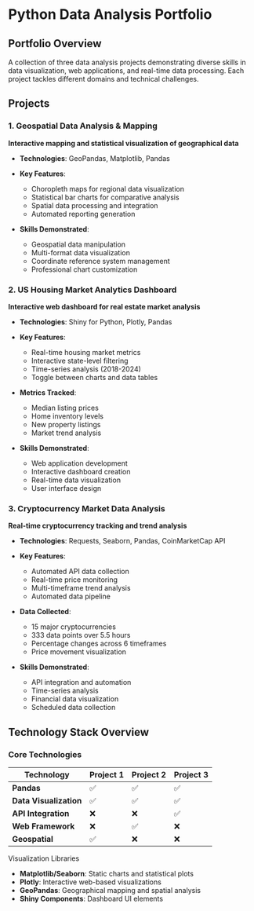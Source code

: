 # Python Data Analysis Portfolio

##  Portfolio Overview

A collection of three data analysis projects demonstrating diverse skills in data visualization, web applications, and real-time data processing. Each project tackles different domains and technical challenges.

## Projects

### 1.  Geospatial Data Analysis & Mapping
**Interactive mapping and statistical visualization of geographical data**

- **Technologies**: GeoPandas, Matplotlib, Pandas
- **Key Features**:
  - Choropleth maps for regional data visualization
  - Statistical bar charts for comparative analysis
  - Spatial data processing and integration
  - Automated reporting generation

- **Skills Demonstrated**:
  - Geospatial data manipulation
  - Multi-format data visualization
  - Coordinate reference system management
  - Professional chart customization

### 2. US Housing Market Analytics Dashboard
**Interactive web dashboard for real estate market analysis**

- **Technologies**: Shiny for Python, Plotly, Pandas
- **Key Features**:
  - Real-time housing market metrics
  - Interactive state-level filtering
  - Time-series analysis (2018-2024)
  - Toggle between charts and data tables

- **Metrics Tracked**:
  - Median listing prices
  - Home inventory levels
  - New property listings
  - Market trend analysis

- **Skills Demonstrated**:
  - Web application development
  - Interactive dashboard creation
  - Real-time data visualization
  - User interface design

### 3.  Cryptocurrency Market Data Analysis
**Real-time cryptocurrency tracking and trend analysis**

- **Technologies**: Requests, Seaborn, Pandas, CoinMarketCap API
- **Key Features**:
  - Automated API data collection
  - Real-time price monitoring
  - Multi-timeframe trend analysis
  - Automated data pipeline

- **Data Collected**:
  - 15 major cryptocurrencies
  - 333 data points over 5.5 hours
  - Percentage changes across 6 timeframes
  - Price movement visualization

- **Skills Demonstrated**:
  - API integration and automation
  - Time-series analysis
  - Financial data visualization
  - Scheduled data collection

##  Technology Stack Overview

### Core Technologies
| Technology | Project 1 | Project 2 | Project 3 |
|------------|-----------|-----------|-----------|
| **Pandas** | ✅ | ✅ | ✅ |
| **Data Visualization** | ✅ | ✅ | ✅ |
| **API Integration** | ❌ | ❌ | ✅ |
| **Web Framework** | ❌ | ✅ | ❌ |
| **Geospatial** | ✅ | ❌ | ❌ |

 Visualization Libraries
- **Matplotlib/Seaborn**: Static charts and statistical plots
- **Plotly**: Interactive web-based visualizations
- **GeoPandas**: Geographical mapping and spatial analysis
- **Shiny Components**: Dashboard UI elements



